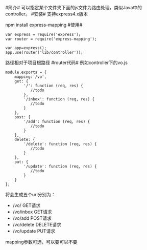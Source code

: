 #简介#
可以指定某个文件夹下面的js文件为路由处理，类似Java中的controller。
#安装#
支持express4.x版本

npm install express-mapping
#使用#

	var express = require('express');
	var router = require('express-mapping');

	var app=express();
	app.use(router('lib/controller'));
路径相对于项目根路径
#router代码#
例如controller下的vo.js

	module.exports = {
		mapping:'/vo',
	    get: {       
	        '/': function (req, res) {
	           //todo				
	        },       
	        '/inbox': function (req, res) {
	           //todo				
	        }
	    },
	    post: {        
	        '/add': function (req, res) {
	           //todo				
	        }
	    },
		delete: {        
	        '/delete': function (req, res) {
	           //todo				
	        }
	    },
		put: {        
	        '/update': function (req, res) {
	           //todo				
	        }
	    }
	};
将会生成五个url分别为：

- /vo/       GET请求
- /vo/inbox  GET请求
- /vo/add    POST请求
- /vo/delete DELETE请求
- /vo/update PUT请求

mapping参数可选，可以要可以不要
